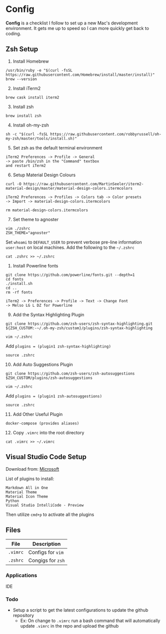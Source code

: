 # Config

**Config** is a checklist I follow to set up a new Mac's development environment. It gets me up to speed so I can more quickly get back to coding.

## Zsh Setup

1. Install Homebrew
```
/usr/bin/ruby -e "$(curl -fsSL https://raw.githubusercontent.com/Homebrew/install/master/install)"
brew --version
```

2. Install iTerm2
```
brew cask install iterm2
```

3. Install zsh
```
brew install zsh
```

4. Install oh-my-zsh
```
sh -c "$(curl -fsSL https://raw.githubusercontent.com/robbyrussell/oh-my-zsh/master/tools/install.sh)"
```

5. Set zsh as the default terminal environment
```
iTerm2 Preferences -> Profile -> General
-> paste /bin/zsh in the "Command" textbox
and restart iTerm2
```

6. Setup Material Design Colours
```
curl -O https://raw.githubusercontent.com/MartinSeeler/iterm2-material-design/master/material-design-colors.itermcolors

iTerm2 Preferences -> Profiles -> Colors tab -> Color presets
-> Import -> material-design-colors.itermcolors

rm material-design-colors.itermcolors
```

7. Set theme to agnoster
```
vim ./zshrc
ZSH_THEME="agnoster"
```

Set `whoami` to `DEFAULT_USER` to prevent verbose pre-line information `user:host` on local machines. Add the following to the `~/.zshrc`
```
cat .zshrc >> ~/.zshrc
```


1. Install Powerline fonts
```
git clone https://github.com/powerline/fonts.git --depth=1
cd fonts
./install.sh
cd ..
rm -rf fonts
```
```
iTerm2 -> Preferences -> Profile -> Text -> Change Font 
-> Melso LG L DZ for Powerline
```

9. Add the Syntax Highlighting Plugin
```
git clone https://github.com/zsh-users/zsh-syntax-highlighting.git ${ZSH_CUSTOM:-~/.oh-my-zsh/custom}/plugins/zsh-syntax-highlighting

vim ~/.zshrc
```
Add `plugins = (plugin1 zsh-syntax-highlighting)`
```
source .zshrc
```

10. Add Auto Suggestions Plugin
```
git clone https://github.com/zsh-users/zsh-autosuggestions $ZSH_CUSTOM/plugins/zsh-autosuggestions

vim ~/.zshrc
```
Add `plugins = (plugin1 zsh-autosuggestions)`
```
source .zshrc
```

11. Add Other Useful Plugin
```
docker-compose (provides aliases)
```

12. Copy `.vimrc` into the root directory
```
cat .vimrc >> ~/.vimrc
```

## Visual Studio Code Setup

Download from: [Microsoft](https://visualstudio.microsoft.com/downloads/)

List of plugins to install:
```
Markdown All in One
Material Theme
Material Icon Theme
Python
Visual Studio IntelliCode - Preview
```

Then utilize `cmd+p` to activate all the plugins

## Files

| File | Description |
| --- | --- |
| `.vimrc` | Configs for `vim` |
| `.zshrc` | Congigs for `zsh` |

### Applications
 IDE

### Todo

- Setup a script to get the latest configurations to update the github repository
  - Ex: On change to `.vimrc` run a bash command that will automatically update `.vimrc` in the repo and upload the github
